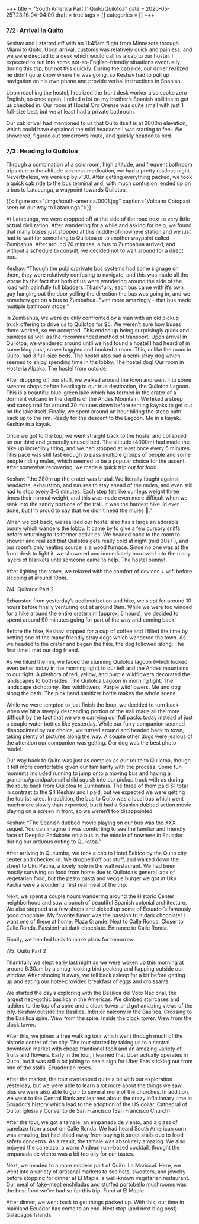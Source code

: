 +++
title = "South America Part 1: Quito/Quilotoa"
date = 2020-05-25T23:16:04-04:00
draft = true
tags = []
categories = []
+++

### 7/2: Arrival in Quito

Keshav and I started off with an 11:45am flight from Minnesota through Miami to Quito. Upon arrival, customs was relatively quick and painless, and we were directed to a desk which would call us a cab to our hostel. I expected to run into some not-so-English-friendly situations eventually during this trip, but not this quickly. During the cab ride, our driver realized he didn’t quite know where he was going, so Keshav had to pull up navigation on his own phone and provide verbal instructions in Spanish.

Upon reaching the hostel, I realized the front desk worker also spoke zero English, so once again, I relied a lot on my brother’s Spanish abilities to get us checked in. Our room at Hostal Oro Orense was quite small with just 1 full-size bed, but we at least had a private bathroom.

Our cab driver had mentioned to us that Quito itself is at 3000m elevation, which could have explained the mild headache I was starting to feel. We showered, figured out tomorrow’s route, and quickly headed to bed.

### 7/3: Heading to Quilotoa

Through a combination of a cold room, high altitude, and frequent bathroom trips due to the altitude sickness medication, we had a pretty restless night. Nevertheless, we were up by 7:30. After getting everything packed, we took a quick cab ride to the bus terminal and, with much confusion, ended up on a bus to Latacunga, a waypoint towards Quilotoa.

{{< figure src="/imgs/south-america/0001.jpg" caption="Volcano Cotopaxi seen on our way to Latacunga.">}}

At Latacunga, we were dropped off at the side of the road next to very little actual civilization. After wandering for a while and asking for help, we found that many buses just stopped at this middle-of-nowhere station and we just had to wait for something to Quilotoa or to another waypoint called Zumbahua. After around 20 minutes, a bus to Zumbahua arrived, and without a schedule to consult, we decided not to wait around for a direct bus.

Keshav: “Though the public/private bus systems had some signage on them, they were relatively confusing to navigate, and this was made all the worse by the fact that both of us were wandering around the side of the road with painfully full bladders. Thankfully, each bus came with it’s own guy hanging out the door yelling the direction the bus was going in, and we somehow got on a bus to Zumbahua. Even more amazingly - that bus made multiple bathroom stops.”

In Zumbahua, we were quickly confronted by a man with an old pickup truck offering to drive us to Quilotoa for $5. We weren’t sure how buses there worked, so we accepted. This ended up being surprisingly quick and painless as well as the recommended method of transport. Upon arrival in Quilotoa, we wandered around until we had found a hostel I had heard of in some blog post, so we haggled and booked a room. This, unlike the room in Quito, had 3 full-size beds. The hostel also had a semi-stray dog which seemed to enjoy spending time in the lobby.
The hostel dog!
Our room in Hosteria Alpaka.
The hostel from outside.

After dropping off our stuff, we walked around the town and went into some sweater shops before heading to our true destination, the Quilotoa Lagoon. This is a beautiful blue-green lake which has formed in the crater of a dormant volcano in the depths of the Andes Mountain. We hiked a steep and sandy trail for around 30 minutes down before renting kayaks to get out on the lake itself. Finally, we spent around an hour hiking the steep path back up to the rim.
Ready for the descent to the Lagoon.
Me in a kayak.
Keshav in a kayak.

Once we got to the top, we went straight back to the hostel and collapsed on our third and generally unused bed. The altitude (4000m) had made the hike up incredibly tiring, and we had stopped at least once every 5 minutes. This pace was still fast enough to pass multiple groups of people and some people riding mules, which seemed to be a popular choice for the ascent. After somewhat recovering, we made a quick trip out for food.

Keshav: “the 280m up the crater was brutal. We literally fought against headache, exhaustion, and nausea to stay ahead of the mules, and even still had to stop every 3–5 minutes. Each step felt like our legs weight three times their normal weight, and this was made even more difficult when we sank into the sandy portions of the trail. It was the hardest hike I’d ever done, but I’m proud to say that we didn’t need the mules 💪.”

When we got back, we realized our hostel also has a large an adorable bunny which wanders the lobby. It came by to give a few cursory sniffs before returning to its former activities. We headed back to the room to shower and realized that Quilotoa gets really cold at night (mid 30s F), and our room’s only heating source is a wood furnace. Since no one was at the front desk to light it, we showered and immediately burrowed into the many layers of blankets until someone came to help.
The hostel bunny!

After lighting the stove, we relaxed with the comfort of devices + wifi before sleeping at around 10pm.

7/4: Quilotoa Part 2

Exhausted from yesterday’s acclimatization and hike, we slept for around 10 hours before finally venturing out at around 9am. While we were too winded for a hike around the entire crater rim (approx. 5 hours), we decided to spend around 90 minutes going for part of the way and coming back.

Before the hike, Keshav stopped for a cup of coffee and I filled the time by petting one of the many friendly stray dogs which wandered the town. As we headed to the crater and began the hike, the dog followed along.
The first time I met our dog friend.

As we hiked the rim, we faced the stunning Quilotoa lagoon (which looked even better today in the morning light) to our left and the Andes mountains to our right. A plethora of red, yellow, and purple wildflowers decorated the landscapes to both sides.
The Quilotoa Lagoon in morning light.
The landscape dichotomy.
Red wildflowers.
Purple wildflowers.
Me and dog along the path.
The pink hand sanitizer bottle makes the whole scene.

While we were tempted to just finish the loop, we decided to turn back when we hit a steeply descending portion of the trail made all the more difficult by the fact that we were carrying our full packs today instead of just a couple water bottles like yesterday. While our furry companion seemed disappointed by our choice, we turned around and headed back to town, taking plenty of pictures along the way.
A couple other dogs were jealous of the attention our companion was getting.
Our dog was the best photo model.

Our way back to Quito was just as complex as our route to Quilotoa, though it felt more comfortable given our familiarity with the process. Some fun moments included running to jump onto a moving bus and having a grandma/grandpa/small child squish into our pickup truck with us during the route back from Quilotoa to Zumbahua. The three of them paid $1 total in contrast to the $4 Keshav and I paid, but we expected we were getting the tourist rates. In addition, the bus to Quito was a local bus which went much more slowly than expected, but it had a Spanish dubbed action movie playing on a screen in front, so we weren’t too disappointed.

Keshav: “The Spanish dubbed movie playing on our bus was the XXX sequel. You can imagine it was comforting to see the familiar and friendly face of Deepika Padukone on a bus in the middle of nowhere in Ecuador during our arduous outing to Quilotoa.”

After arriving in Quitumbe, we took a cab to Hotel Baltico by the Quito city center and checked in. We dropped off our stuff, and walked down the street to Uku Pacha, a lovely hole in the wall restaurant. We had been mostly surviving on food from home due to Quilotoa’s general lack of vegetarian food, but the pesto pasta and veggie burger we got at Uku Pacha were a wonderful first real meal of the trip.

Next, we spent a couple hours wandering around the Historic Center neighborhood and saw a bunch of beautiful Spanish colonial architecture. We also stopped at a few shops and picked up some of Ecuador’s famously good chocolate. My favorite flavor was the passion fruit dark chocolate!
I want one of these at home.
Plaza Grande.
Next to Calle Ronda.
Closer to Calle Ronda.
Passionfruit dark chocolate.
Entrance to Calle Ronda.

Finally, we headed back to make plans for tomorrow.

7/5: Quito Part 2

Thankfully we slept early last night as we were woken up this morning at around 6:30am by a smug-looking bird pecking and flapping outside our window. After shooing it away, we fell back asleep for a bit before getting up and eating our hotel-provided breakfast of eggs and croissants.

We started the day’s exploring with the Basílica del Voto Nacional, the largest neo-gothic basilica in the Americas. We climbed staircases and ladders to the top of a spire and a clock-tower and got amazing views of the city.
Keshav outside the Basilica.
Interior balcony in the Basilica.
Crossing to the Basilica spire.
View from the spire.
Inside the clock tower.
View from the clock tower.

After this, we joined a free walking tour which went through much of the historic center of the city. The tour started by taking us to a central downtown market with cheap traditional food and an amazing variety of fruits and flowers. Early in the tour, I learned that Uber actually operates in Quito, but it was still a bit jolting to see a sign for Uber Eats sticking out from one of the stalls.
Ecuadorian roses.

After the market, the tour overlapped quite a bit with our exploration yesterday, but we were able to learn a lot more about the things we saw plus we were also able to go into several more of the churches. In addition, we went to the Central Bank and learned about the crazy inflationary time in Ecuador’s history which lead to the adoption of the US dollar.
Cathedral of Quito.
Iglesia y Convento de San Francisco (San Francisco Church)

After the tour, we got a tamale, an empanada de viento, and a glass of canelazo from a spot on Calle Ronda. We had heard South American corn was amazing, but had shied away from buying it street stalls due to food safety concerns. As a result, the tamale was absolutely amazing. We also enjoyed the canelazo, a warm Andean rum-based cocktail, thought the empanada de viento was a bit too oily for our tastes.

Next, we headed to a more modern part of Quito: La Mariscal. Here, we went into a variety of artisanal markets to see hats, sweaters, and jewelry before stopping for dinner at El Maple, a well-known vegetarian restaurant. Our meal of fake-meat enchiladas and stuffed portobello mushrooms was the best food we’ve had so far this trip.
Food at El Maple.

After dinner, we went back to get things packed up. With this, our time in mainland Ecuador has come to an end. Next stop (and next blog post): Galapagos Islands.
